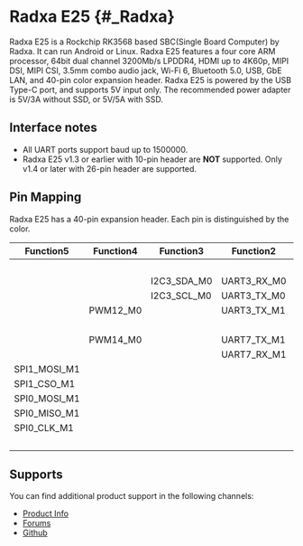 Radxa E25 {#_Radxa}
====================

Radxa E25 is a Rockchip RK3568 based SBC(Single Board Computer) by Radxa. It can run Android or Linux. Radxa E25 features a four core ARM processor, 64bit dual channel 3200Mb/s LPDDR4, HDMI up to 4K60p, MIPI DSI, MIPI CSI, 3.5mm combo audio jack, Wi-Fi 6, Bluetooth 5.0, USB, GbE LAN, and 40-pin color expansion header. Radxa E25 is powered by the USB Type-C port, and supports 5V input only. The recommended power adapter is 5V/3A without SSD, or 5V/5A with SSD.

Interface notes
---------------

- All UART ports support baud up to 1500000.
- Radxa E25 v1.3 or earlier with 10-pin header are **NOT** supported. Only v1.4 or later with 26-pin header are supported.

Pin Mapping
-----------

Radxa E25 has a 40-pin expansion header. Each pin is distinguished by the color.

|    Function5|    Function4|  Function3|  Function2|  Function1|  PIN  |  PIN  |  Function1|    Function2|  Function3|   Function4|   Function5|
|-------------|-------------|-----------|-----------|-----------|:------|------:|-----------|-------------|-----------|------------|------------|
|             |             |           |           |  3V3      |   1   |   2   |    +5.0V  |             |           |            |            |
|             |             |I2C3_SDA_M0|UART3_RX_M0|GPIO1_A0   |   3   |   4   |    +5.0V  |             |           |            |            |
|             |             |I2C3_SCL_M0|UART3_TX_M0|GPIO1_A1   |   5   |   6   |     GND   |             |           |            |            |
|             |PWM12_M0     |           |UART3_TX_M1|GPIO3_B7   |   7   |   8   |   GPIO3_C2|  UART5_TX_M1|           |            |SPI1_MISO_M1|
|             |             |           |           |  GND      |   9   |   10  |   GPIO3_C3|  UART5_RX_M1|           |            | SPI1_CLK_M1|
|             |PWM14_M0     |           |UART7_TX_M1|GPIO3_C4   |   11  |   12  |   GPIO3_A3|             |           |            |            |
|             |             |           |UART7_RX_M1|GPIO3_C5   |   13  |   14  |     GND   |             |           |            |            |
|SPI1_MOSI_M1 |             |           |           |GPIO3_C1   |   15  |   16  |   GPIO2_D2|             |           |            | SPI0_CSO_M1|
|SPI1_CSO_M1  |             |           |           |GPIO3_A1   |   17  |   18  |   GPIO0_C6|             |           |     PWM7_IR| SPI0_CS0_M0|
|SPI0_MOSI_M1 |             |           |           |GPIO2_D1   |   19  |   20  |    GND    |             |           |            |            |
|SPI0_MISO_M1 |             |           |           |GPIO2_D0   |   21  |   22  |SARADC_VIN5|             |           |            |            |
|SPI0_CLK_M1  |             |           |           |GPIO2_D3   |   23  |   24  |   GPIO4_C6|             |           |    PWM13_M1|            |
|             |             |           |           |  GND      |   25  |   26  |   GPIO3_C0|  UART3_RX_M1|           |    PWM13_M0|            |

Supports
--------

You can find additional product support in the following channels:

- [Product Info](https://docs.radxa.com/en/rock3/e25)
- [Forums](https://forum.radxa.com/c/rock3)
- [Github](https://github.com/radxa)
